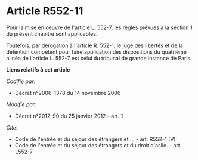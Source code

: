 # Article R552-11

Pour la mise en oeuvre de l'article L. 552-7, les règles prévues à la section 1 du présent chapitre sont applicables. 

Toutefois, par dérogation à l'article R. 552-1, le juge des libertés et de la détention compétent pour faire application des
dispositions du quatrième alinéa de l'article L. 552-7 est celui du tribunal de grande instance de Paris.

**Liens relatifs à cet article**

_Codifié par_:

  - Décret n°2006-1378 du 14 novembre 2006

_Modifié par_:

  - Décret n°2012-90 du 25 janvier 2012 - art. 1

_Cite_:

  - Code de l'entrée et du séjour des étrangers et ... - art. R552-1 (V)
  - Code de l'entrée et du séjour des étrangers et du droit d'asile. - art. L552-7
